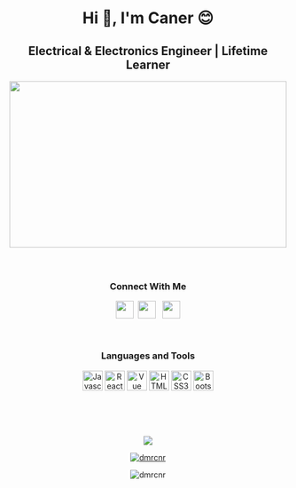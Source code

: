 # <center>Hi 👋, I'm Caner :blush:</center>

<!--
**dmrcnr/dmrcnr** is a ✨ _special_ ✨ repository because its `README.md` (this file) appears on your GitHub profile.

Here are some ideas to get you started:

- 🔭 I’m currently working on ...
- 🌱 I’m currently learning ...
- 👯 I’m looking to collaborate on ...
- 🤔 I’m looking for help with ...
- 💬 Ask me about ...
- 📫 How to reach me: ...
- 😄 Pronouns: ...
- ⚡ Fun fact: ...
-->

## <center>Electrical & Electronics Engineer | Lifetime Learner</center>

<center><img src="https://media0.giphy.com/media/qgQUggAC3Pfv687qPC/giphy.gif?cid=ecf05e47gjr6med5nksautc6c53qmjqkb1zuptbul6vyhppk&rid=giphy.gif&ct=g" width="500" height="300"></center><br>


### <br><center>Connect With Me 
<p align="center" dir="auto">
    <a href="https://www.twitter.com/dmrcnrr" rel="nofollow"><img src="https://raw.githubusercontent.com/danielcranney/readme-generator/main/public/icons/socials/twitter.svg" width="32" height="32" style="max-width: 100%;"></a>&nbsp;
    <a href="https://www.linkedin.com/in/mcanerdemir" rel="nofollow"><img src="https://raw.githubusercontent.com/danielcranney/readme-generator/main/public/icons/socials/linkedin.svg" width="32" height="32" style="max-width: 100%;"></a>&nbsp;&nbsp;
    <a href="http://www.instagram.com/mcanerdemirr" rel="nofollow"><img src="https://raw.githubusercontent.com/danielcranney/readme-generator/main/public/icons/socials/instagram.svg" width="32" height="32" style="max-width: 100%;"></a>
</p><br>

### <center>Languages and Tools
<p align="center" dir="auto"> 
    <a href="https://developer.mozilla.org/en-US/docs/Web/JavaScript" rel="nofollow"><img src="https://raw.githubusercontent.com/danielcranney/readme-generator/main/public/icons/skills/javascript-colored.svg" width="36" height="36" alt="Javascript" style="max-width: 100%;"></a>
    <a href="https://reactjs.org/" rel="nofollow"><img src="https://raw.githubusercontent.com/danielcranney/readme-generator/main/public/icons/skills/react-colored.svg" width="36" height="36" alt="React" style="max-width: 100%;"></a>
    <a href="https://vuejs.org/" rel="nofollow"><img src="https://raw.githubusercontent.com/danielcranney/readme-generator/main/public/icons/skills/vuejs-colored.svg" width="36" height="36" alt="Vue" style="max-width: 100%;"></a>
    <a href="https://developer.mozilla.org/en-US/docs/Glossary/HTML5" rel="nofollow"><img src="https://raw.githubusercontent.com/danielcranney/readme-generator/main/public/icons/skills/html5-colored.svg" width="36" height="36" alt="HTML5" style="max-width: 100%;"></a>
    <a href="https://www.w3.org/TR/CSS/#css" rel="nofollow"><img src="https://raw.githubusercontent.com/danielcranney/readme-generator/main/public/icons/skills/css3-colored.svg" width="36" height="36" alt="CSS3" style="max-width: 100%;"></a>
    <a href="https://getbootstrap.com/" rel="nofollow"><img src="https://raw.githubusercontent.com/danielcranney/readme-generator/main/public/icons/skills/bootstrap-colored.svg" width="36" height="36" alt="Bootstrap" style="max-width: 100%;"></a> 
</p><br><br><br>


<p align="center" dir="auto"><a target="_blank" rel="noopener noreferrer" href="https://camo.githubusercontent.com/40790d70294a52ea6ee1dd52ab182c0d3c489cf636a7028d9ea5411bb263eac5/68747470733a2f2f6769746875622d726561646d652d73746174732e76657263656c2e6170702f6170693f757365726e616d653d656d6972786d6572746f676c752673686f775f69636f6e733d7472756526636f756e745f707269766174653d74727565267468656d653d7265616374"><img src="https://camo.githubusercontent.com/40790d70294a52ea6ee1dd52ab182c0d3c489cf636a7028d9ea5411bb263eac5/68747470733a2f2f6769746875622d726561646d652d73746174732e76657263656c2e6170702f6170693f757365726e616d653d656d6972786d6572746f676c752673686f775f69636f6e733d7472756526636f756e745f707269766174653d74727565267468656d653d7265616374" data-canonical-src="https://github-readme-stats.vercel.app/api?username=dmrcnr&show_icons=true&count_private=true&theme=react" style="max-width: 100%;"></a></p>

<p align="center" dir="auto"><a target="_blank" rel="noopener noreferrer" href="https://camo.githubusercontent.com/dcc6ccece97d7ae7cdc9160f6f0dd72c80e6da543beed77abab783224bc19dc7/68747470733a2f2f6769746875622d726561646d652d73747265616b2d73746174732e6865726f6b756170702e636f6d2f3f757365723d656d6972786d6572746f676c75267468656d653d7265616374"><img src="https://camo.githubusercontent.com/dcc6ccece97d7ae7cdc9160f6f0dd72c80e6da543beed77abab783224bc19dc7/68747470733a2f2f6769746875622d726561646d652d73747265616b2d73746174732e6865726f6b756170702e636f6d2f3f757365723d656d6972786d6572746f676c75267468656d653d7265616374" alt="dmrcnr" data-canonical-src="https://github-readme-streak-stats.herokuapp.com/?user=dmrcnr&theme=react" style="max-width: 100%;"></a></p>

<p align="center">
    <img src="https://camo.githubusercontent.com/335dc69bb2ebeaa0a28fc182287a9bff0b3d67310907f3720fad027707d2ba43/68747470733a2f2f6769746875622d726561646d652d73746174732e76657263656c2e6170702f6170692f746f702d6c616e67733f757365726e616d653d656d6972786d6572746f676c75266c61796f75743d636f6d70616374267468656d653d7265616374" alt="dmrcnr" data-canonical-src="https://github-readme-stats.vercel.app/api/top-langs?username=dmrcnr&layout=compact&theme=react" style="max-width: 100%;">
</p>








